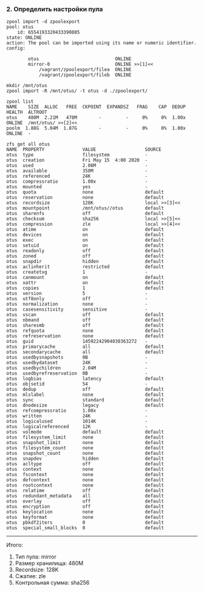 ### 2. Определить настройки пула

    zpool import -d zpoolexport
    pool: otus
        id: 6554193320433390805
    state: ONLINE
    action: The pool can be imported using its name or numeric identifier.
    config:

            otus                            ONLINE
            mirror-0                        ONLINE >>[1]<<
                /vagrant/zpoolexport/filea  ONLINE
                /vagrant/zpoolexport/fileb  ONLINE

    mkdir /mnt/otus
    zpool import -R /mnt/otus/ -t otus -d ./zpoolexport/

    zpool list
    NAME    SIZE  ALLOC   FREE  CKPOINT  EXPANDSZ   FRAG    CAP  DEDUP    HEALTH  ALTROOT
    otus    480M  2.21M   478M        -         -     0%     0%  1.00x    ONLINE  /mnt/otus/ >>[2]<<
    poolm  1.88G  5.04M  1.87G        -         -     0%     0%  1.00x    ONLINE  -

    zfs get all otus
    NAME  PROPERTY              VALUE                  SOURCE
    otus  type                  filesystem             -
    otus  creation              Fri May 15  4:00 2020  -
    otus  used                  2.06M                  -
    otus  available             350M                   -
    otus  referenced            24K                    -
    otus  compressratio         1.00x                  -
    otus  mounted               yes                    -
    otus  quota                 none                   default
    otus  reservation           none                   default
    otus  recordsize            128K                   local >>[3]<<
    otus  mountpoint            /mnt/otus//otus        default
    otus  sharenfs              off                    default
    otus  checksum              sha256                 local >>[5]<<
    otus  compression           zle                    local >>[4]<<
    otus  atime                 on                     default
    otus  devices               on                     default
    otus  exec                  on                     default
    otus  setuid                on                     default
    otus  readonly              off                    default
    otus  zoned                 off                    default
    otus  snapdir               hidden                 default
    otus  aclinherit            restricted             default
    otus  createtxg             1                      -
    otus  canmount              on                     default
    otus  xattr                 on                     default
    otus  copies                1                      default
    otus  version               5                      -
    otus  utf8only              off                    -
    otus  normalization         none                   -
    otus  casesensitivity       sensitive              -
    otus  vscan                 off                    default
    otus  nbmand                off                    default
    otus  sharesmb              off                    default
    otus  refquota              none                   default
    otus  refreservation        none                   default
    otus  guid                  14592242904030363272   -
    otus  primarycache          all                    default
    otus  secondarycache        all                    default
    otus  usedbysnapshots       0B                     -
    otus  usedbydataset         24K                    -
    otus  usedbychildren        2.04M                  -
    otus  usedbyrefreservation  0B                     -
    otus  logbias               latency                default
    otus  objsetid              54                     -
    otus  dedup                 off                    default
    otus  mlslabel              none                   default
    otus  sync                  standard               default
    otus  dnodesize             legacy                 default
    otus  refcompressratio      1.00x                  -
    otus  written               24K                    -
    otus  logicalused           1014K                  -
    otus  logicalreferenced     12K                    -
    otus  volmode               default                default
    otus  filesystem_limit      none                   default
    otus  snapshot_limit        none                   default
    otus  filesystem_count      none                   default
    otus  snapshot_count        none                   default
    otus  snapdev               hidden                 default
    otus  acltype               off                    default
    otus  context               none                   default
    otus  fscontext             none                   default
    otus  defcontext            none                   default
    otus  rootcontext           none                   default
    otus  relatime              off                    default
    otus  redundant_metadata    all                    default
    otus  overlay               off                    default
    otus  encryption            off                    default
    otus  keylocation           none                   default
    otus  keyformat             none                   default
    otus  pbkdf2iters           0                      default
    otus  special_small_blocks  0                      default

---

Итого:

1. Тип пула: mirror
2. Размер хранилища: 480M
3. Recordsize: 128K
4. Сжатие: zle
5. Контрольная сумма: sha256
